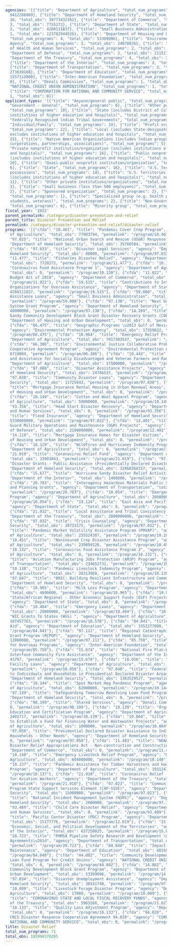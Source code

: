 ```yaml
---
agencies: '[{"title": "Department of Agriculture", "total_num_programs": 22, "total_obs":
  9412286069}, {"title": "Department of Homeland Security", "total_num_programs":
  16, "total_obs": 39773432362}, {"title": "Department of Commerce", "total_num_programs":
  3, "total_obs": 7755272}, {"title": "Department of State", "total_num_programs":
  3, "total_obs": 4260111837}, {"title": "Small Business Administration", "total_num_programs":
  1, "total_obs": 123782944526}, {"title": "Department of Housing and Urban Development",
  "total_num_programs": 4, "total_obs": 53369096}, {"title": "Environmental Protection
  Agency", "total_num_programs": 2, "total_obs": 24078026}, {"title": "Department
  of Health and Human Services", "total_num_programs": 2, "total_obs": 0}, {"title":
  "Department of Defense", "total_num_programs": 2, "total_obs": 2115177776}, {"title":
  "Department of the Treasury", "total_num_programs": 4, "total_obs": 2091770251},
  {"title": "Department of the Interior", "total_num_programs": 3, "total_obs": 638693822},
  {"title": "Department of Transportation", "total_num_programs": 3, "total_obs":
  273639168}, {"title": "Department of Education", "total_num_programs": 2, "total_obs":
  1557112000}, {"title": "Inter-American Foundation", "total_num_programs": 1, "total_obs":
  0}, {"title": "Denali Commission", "total_num_programs": 1, "total_obs": 0}, {"title":
  "NATIONAL CREDIT UNION ADMINISTRATION", "total_num_programs": 1, "total_obs": 0},
  {"title": "CORPORATION FOR NATIONAL AND COMMUNITY SERVICE", "total_num_programs":
  1, "total_obs": 0}]'
applicant_types: '[{"title": "Anyone/general public", "total_num_programs": 4}, {"title":
  "Government - General", "total_num_programs": 6}, {"title": "Other public institution/organization",
  "total_num_programs": 10}, {"title": "State (includes District of Columbia, public
  institutions of higher education and hospitals)", "total_num_programs": 15}, {"title":
  "Federally Recognized lndian Tribal Governments", "total_num_programs": 29}, {"title":
  "Individual/Family", "total_num_programs": 24}, {"title": "Profit organization",
  "total_num_programs": 22}, {"title": "Local (includes State-designated lndian Tribes,
  excludes institutions of higher education and hospitals", "total_num_programs":
  25}, {"title": "Native American Organizations (includes lndian groups, cooperatives,
  corporations, partnerships, associations)", "total_num_programs": 5}, {"title":
  "Private nonprofit institution/organization (includes institutions of higher education
  and hospitals)", "total_num_programs": 16}, {"title": "Public nonprofit institution/organization
  (includes institutions of higher education and hospitals)", "total_num_programs":
  20}, {"title": "Quasi-public nonprofit institution/organization", "total_num_programs":
  6}, {"title": "State", "total_num_programs": 16}, {"title": "U.S. Territories and
  possessions", "total_num_programs": 14}, {"title": "U.S. Territories and possessions
  (includes institutions of higher education and hospitals)", "total_num_programs":
  11}, {"title": "Other private institutions/organizations", "total_num_programs":
  3}, {"title": "Small business (less than 500 employees)", "total_num_programs":
  2}, {"title": "Sponsored organization", "total_num_programs": 2}, {"title": "Interstate",
  "total_num_programs": 1}, {"title": "Specialized group (e.g. health professionals,
  students, veterans)", "total_num_programs": 2}, {"title": "Non-Government - General",
  "total_num_programs": 6}, {"title": "Minority group", "total_num_programs": 2}]'
fiscal_year: '2022'
parent_permalink: /category/disaster-prevention-and-relief
parent_title: Disaster Prevention and Relief
permalink: /category/disaster-prevention-and-relief/disaster-relief
programs: '[{"cfda": "10.461", "title": "Pandemic Cover Crop Program", "agency": "Department
  of Agriculture", "total_obs": 77903794, "permalink": "/program/10.461"}, {"cfda":
  "97.025", "title": "National Urban Search and Rescue (US&R) Response System", "agency":
  "Department of Homeland Security", "total_obs": 35766584, "permalink": "/program/97.025"},
  {"cfda": "97.033", "title": "Disaster Legal Services", "agency": "Department of
  Homeland Security", "total_obs": 80000, "permalink": "/program/97.033"}, {"cfda":
  "11.477", "title": "Fisheries Disaster Relief", "agency": "Department of Commerce",
  "total_obs": 7720272, "permalink": "/program/11.477"}, {"cfda": "10.130", "title":
  "Coronavirus Food Assistance Program 1", "agency": "Department of Agriculture",
  "total_obs": 0, "permalink": "/program/10.130"}, {"cfda": "11.022", "title": "Bipartisan
  Budget Act of 2018", "agency": "Department of Commerce", "total_obs": 35000, "permalink":
  "/program/11.022"}, {"cfda": "19.515", "title": "Contributions to International
  Organizations for Overseas Assistance", "agency": "Department of State", "total_obs":
  4260111837, "permalink": "/program/19.515"}, {"cfda": "59.008", "title": "Disaster
  Assistance Loans", "agency": "Small Business Administration", "total_obs": 123782944526,
  "permalink": "/program/59.008"}, {"cfda": "97.138", "title": "Next Generation Warning
  System Grant Program", "agency": "Department of Homeland Security", "total_obs":
  40000000, "permalink": "/program/97.138"}, {"cfda": "14.269", "title": "Hurricane
  Sandy Community Development Block Grant Disaster Recovery Grants (CDBG-DR)", "agency":
  "Department of Housing and Urban Development", "total_obs": 0, "permalink": "/program/14.269"},
  {"cfda": "66.475", "title": "Geographic Programs \u2013 Gulf of Mexico Program",
  "agency": "Environmental Protection Agency", "total_obs": 17359022, "permalink":
  "/program/66.475"}, {"cfda": "10.964", "title": "Emergency Relief Program", "agency":
  "Department of Agriculture", "total_obs": 7017383537, "permalink": "/program/10.964"},
  {"cfda": "66.306", "title": "Environmental Justice Collaborative Problem-Solving
  Cooperative Agreement Program", "agency": "Environmental Protection Agency", "total_obs":
  6719004, "permalink": "/program/66.306"}, {"cfda": "10.443", "title": "Outreach
  and Assistance for Socially Disadvantaged and Veteran Farmers and Ranchers", "agency":
  "Department of Agriculture", "total_obs": 57500000, "permalink": "/program/10.443"},
  {"cfda": "97.088", "title": "Disaster Assistance Projects", "agency": "Department
  of Homeland Security", "total_obs": 24786537, "permalink": "/program/97.088"}, {"cfda":
  "97.030", "title": "Community Disaster Loans", "agency": "Department of Homeland
  Security", "total_obs": 11725642, "permalink": "/program/97.030"}, {"cfda": "14.139",
  "title": "Mortgage Insurance Rental Housing in Urban Renewal Areas", "agency": "Department
  of Housing and Urban Development", "total_obs": 0, "permalink": "/program/14.139"},
  {"cfda": "10.149", "title": "Cotton and Wool Apparel Program", "agency": "Department
  of Agriculture", "total_obs": 50000000, "permalink": "/program/10.149"}, {"cfda":
  "93.356", "title": "Head Start Disaster Recovery", "agency": "Department of Health
  and Human Services", "total_obs": 0, "permalink": "/program/93.356"}, {"cfda": "97.022",
  "title": "Flood Insurance", "agency": "Department of Homeland Security", "total_obs":
  5330000000, "permalink": "/program/97.022"}, {"cfda": "12.401", "title": "National
  Guard Military Operations and Maintenance (O&M) Projects", "agency": "Department
  of Defense", "total_obs": 2100000000, "permalink": "/program/12.401"}, {"cfda":
  "14.119", "title": "Mortgage Insurance Homes for Disaster Victims", "agency": "Department
  of Housing and Urban Development", "total_obs": 0, "permalink": "/program/14.119"},
  {"cfda": "10.129", "title": "Wildfires and Hurricanes Indemnity Program Plus", "agency":
  "Department of Agriculture", "total_obs": 0, "permalink": "/program/10.129"}, {"cfda":
  "21.019", "title": "Coronavirus Relief Fund", "agency": "Department of the Treasury",
  "total_obs": 33903043, "permalink": "/program/21.019"}, {"cfda": "97.036", "title":
  "Disaster Grants - Public Assistance (Presidentially Declared Disasters)", "agency":
  "Department of Homeland Security", "total_obs": 32860269157, "permalink": "/program/97.036"},
  {"cfda": "15.677", "title": "Hurricane Sandy Disaster Relief Activities-FWS", "agency":
  "Department of the Interior", "total_obs": 1400000, "permalink": "/program/15.677"},
  {"cfda": "20.703", "title": "Interagency Hazardous Materials Public Sector Training
  and Planning Grants", "agency": "Department of Transportation", "total_obs": 31443550,
  "permalink": "/program/20.703"}, {"cfda": "10.054", "title": "Emergency Conservation
  Program", "agency": "Department of Agriculture", "total_obs": 200000000, "permalink":
  "/program/10.054"}, {"cfda": "19.124", "title": "East Asia and Pacific Grants Program",
  "agency": "Department of State", "total_obs": 0, "permalink": "/program/19.124"},
  {"cfda": "21.032", "title": "Local Assistance and Tribal Consistency Fund", "agency":
  "Department of the Treasury", "total_obs": 2000000000, "permalink": "/program/21.032"},
  {"cfda": "97.032", "title": "Crisis Counseling", "agency": "Department of Homeland
  Security", "total_obs": 39733175, "permalink": "/program/97.032"}, {"cfda": "10.183",
  "title": "Pandemic Market Volatility Assistance Program (PMVAP)", "agency": "Department
  of Agriculture", "total_obs": 255524387, "permalink": "/program/10.183"}, {"cfda":
  "10.451", "title": "Noninsured Crop Disaster Assistance Program", "agency": "Department
  of Agriculture", "total_obs": 239859128, "permalink": "/program/10.451"}, {"cfda":
  "10.132", "title": "Coronavirus Food Assistance Program 2", "agency": "Department
  of Agriculture", "total_obs": 0, "permalink": "/program/10.132"}, {"cfda": "20.114",
  "title": "Aviation Manufacturing Jobs Protection (AMJP) Program", "agency": "Department
  of Transportation", "total_obs": 234652731, "permalink": "/program/20.114"}, {"cfda":
  "10.138", "title": "Pandemic Livestock Indemnity Program", "agency": "Department
  of Agriculture", "total_obs": 26313968, "permalink": "/program/10.138"}, {"cfda":
  "97.047", "title": "BRIC: Building Resilient Infrastructure and Communities", "agency":
  "Department of Homeland Security", "total_obs": 0, "permalink": "/program/97.047"},
  {"cfda": "10.965", "title": "Milk Loss Program", "agency": "Department of Agriculture",
  "total_obs": 4600000, "permalink": "/program/10.965"}, {"cfda": "19.989", "title":
  "State/African Regional - Other Economic Support Funds (ESF) Projects/Programs",
  "agency": "Department of State", "total_obs": 0, "permalink": "/program/19.989"},
  {"cfda": "10.404", "title": "Emergency Loans", "agency": "Department of Agriculture",
  "total_obs": 29000000, "permalink": "/program/10.404"}, {"cfda": "10.578", "title":
  "WIC Grants To States (WGS) ", "agency": "Department of Agriculture", "total_obs":
  107457763, "permalink": "/program/10.578"}, {"cfda": "84.041", "title": "Impact
  Aid", "agency": "Department of Education", "total_obs": 1552277000, "permalink":
  "/program/84.041"}, {"cfda": "97.111", "title": "Regional Catastrophic Preparedness
  Grant Program (RCPGP)", "agency": "Department of Homeland Security", "total_obs":
  12000000, "permalink": "/program/97.111"}, {"cfda": "85.750", "title": "IAF Assistance
  for Overseas Programs", "agency": "Inter-American Foundation", "total_obs": 0, "permalink":
  "/program/85.750"}, {"cfda": "15.674", "title": "National Fire Plan-Wildland Urban
  Interface Community Fire Assistance", "agency": "Department of the Interior", "total_obs":
  43797, "permalink": "/program/15.674"}, {"cfda": "10.056", "title": "Farm Storage
  Facility Loans", "agency": "Department of Agriculture", "total_obs": 484200000,
  "permalink": "/program/10.056"}, {"cfda": "97.048", "title": "Federal Disaster Assistance
  to Individuals and Households in Presidential Declared Disaster Areas", "agency":
  "Department of Homeland Security", "total_obs": 1363529527, "permalink": "/program/97.048"},
  {"cfda": "10.144", "title": "Spot Market Hog Pandemic Program", "agency": "Department
  of Agriculture", "total_obs": 62000000, "permalink": "/program/10.144"}, {"cfda":
  "97.139", "title": "Safeguarding Tomorrow Revolving Loan Fund Program", "agency":
  "Department of Homeland Security", "total_obs": 0, "permalink": "/program/97.139"},
  {"cfda": "90.199", "title": "Shared Services", "agency": "Denali Commission", "total_obs":
  0, "permalink": "/program/90.199"}, {"cfda": "10.139", "title": "Organic and Transitional
  Education and Certification Program", "agency": "Department of Agriculture", "total_obs":
  2401717, "permalink": "/program/10.139"}, {"cfda": "10.864", "title": "Grant Program
  to Establish a Fund for Financing Water and Wastewater Projects", "agency": "Department
  of Agriculture", "total_obs": 1000000, "permalink": "/program/10.864"}, {"cfda":
  "97.050", "title": "Presidential Declared Disaster Assistance to Individuals and
  Households - Other Needs", "agency": "Department of Homeland Security", "total_obs":
  0, "permalink": "/program/97.050"}, {"cfda": "11.483", "title": "NOAA Programs for
  Disaster Relief Appropriations Act - Non-construction and Construction", "agency":
  "Department of Commerce", "total_obs": 0, "permalink": "/program/11.483"}, {"cfda":
  "10.148", "title": "Emergency Livestock Relief Program", "agency": "Department of
  Agriculture", "total_obs": 604000000, "permalink": "/program/10.148"}, {"cfda":
  "10.137", "title": "Pandemic Assistance for Timber Harvesters and Haulers (PATHH)
  Program", "agency": "Department of Agriculture", "total_obs": 193124775, "permalink":
  "/program/10.137"}, {"cfda": "21.018", "title": "Coronavirus Relief - Pandemic Relief
  for Aviation Workers", "agency": "Department of the Treasury", "total_obs": 51903942,
  "permalink": "/program/21.018"}, {"cfda": "97.023", "title": "Community Assistance
  Program State Support Services Element (CAP-SSSE)", "agency": "Department of Homeland
  Security", "total_obs": 15000000, "permalink": "/program/97.023"}, {"cfda": "97.107",
  "title": "National Incident Management System (NIMS)", "agency": "Department of
  Homeland Security", "total_obs": 2000000, "permalink": "/program/97.107"}, {"cfda":
  "93.489", "title": "Child Care Disaster Relief", "agency": "Department of Health
  and Human Services", "total_obs": 0, "permalink": "/program/93.489"}, {"cfda": "12.019",
  "title": "Pacific Center Disaster (PDC) Program", "agency": "Department of Defense",
  "total_obs": 15177776, "permalink": "/program/12.019"}, {"cfda": "15.875", "title":
  "Economic, Social, and Political Development of the Territories", "agency": "Department
  of the Interior", "total_obs": 637250025, "permalink": "/program/15.875"}, {"cfda":
  "20.723", "title": "PHMSA Pipeline Safety Research and Development \u201cOther Transaction
  Agreements\u201d", "agency": "Department of Transportation", "total_obs": 7542887,
  "permalink": "/program/20.723"}, {"cfda": "84.040", "title": "Impact Aid Facilities
  Maintenance", "agency": "Department of Education", "total_obs": 4835000, "permalink":
  "/program/84.040"}, {"cfda": "44.002", "title": "Community Development Revolving
  Loan Fund Program for Credit Unions", "agency": "NATIONAL CREDIT UNION ADMINISTRATION",
  "total_obs": 0, "permalink": "/program/44.002"}, {"cfda": "14.862", "title": "Indian
  Community Development Block Grant Program", "agency": "Department of Housing and
  Urban Development", "total_obs": 53369096, "permalink": "/program/14.862"}, {"cfda":
  "97.034", "title": "Disaster Unemployment Assistance", "agency": "Department of
  Homeland Security", "total_obs": 38541740, "permalink": "/program/97.034"}, {"cfda":
  "10.089", "title": "Livestock Forage Disaster Program", "agency": "Department of
  Agriculture", "total_obs": 17000, "permalink": "/program/10.089"}, {"cfda": "21.027",
  "title": "CORONAVIRUS STATE AND LOCAL FISCAL RECOVERY FUNDS", "agency": "Department
  of the Treasury", "total_obs": 5963266, "permalink": "/program/21.027"}, {"cfda":
  "10.133", "title": "Quality Loss Adjustment Program", "agency": "Department of Agriculture",
  "total_obs": 0, "permalink": "/program/10.133"}, {"cfda": "94.020", "title": "AmeriCorps
  CNCS Disaster Response Cooperative Agreement 94.020", "agency": "CORPORATION FOR
  NATIONAL AND COMMUNITY SERVICE", "total_obs": 0, "permalink": "/program/94.020"}]'
title: Disaster Relief
total_num_programs: 71
total_obs: 183990370205
---
```

